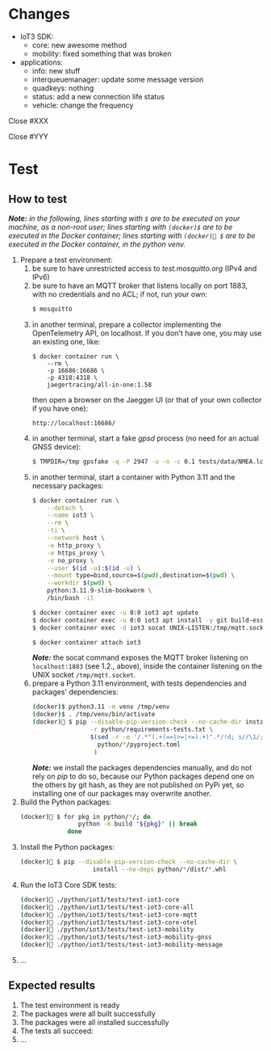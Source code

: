 Changes
=======

* IoT3 SDK:
    * core: new awesome method
    * mobility: fixed something that was broken
* applications:
    * info: new stuff
    * interqueuemanager: update some message version
    * quadkeys: nothing
    * status: add a new connection life status
    * vehicle: change the frequency

Close #XXX

Close #YYY

Test
====

How to test
-----------

_**Note:** in the following, lines starting with `$` are to be executed on your
machine, as a non-root user;
lines starting with `(docker)$` are to be executed in the Docker container;
lines starting with `(docker)🐍 $` are to be executed in the Docker container,
in the python venv._

1. Prepare a test environment:
    1. be sure to have unrestricted access to _test.mosquitto.org_ (IPv4 and IPv6)
    2. be sure to have an MQTT broker that listens locally on port 1883,
       with no credentials and no ACL; if not, run your own:
        ```sh
        $ mosquitto
        ```
    3. in another terminal, prepare a collector implementing
       the OpenTelemetry API, on localhost. If you don't have one,
       you may use an existing one, like:
        ```
        $ docker container run \
            --rm \
            -p 16686:16686 \
            -p 4318:4318 \
            jaegertracing/all-in-one:1.58
        ```
       then open a browser on the Jaegger UI
       (or that of your own collector if you have one):
        ```
        http://localhost:16686/
        ```
    4. in another terminal, start a fake _gpsd_ process
       (no need for an actual GNSS device):
        ```sh
        $ TMPDIR=/tmp gpsfake -q -P 2947 -u -n -c 0.1 tests/data/NMEA.log
        ```
    5. in another terminal, start a container with Python 3.11
       and the necessary packages:
        ```sh
        $ docker container run \
            --detach \
            --name iot3 \
            --rm \
            -ti \
            --network host \
            -e http_proxy \
            -e https_proxy \
            -e no_proxy \
            --user $(id -u):$(id -u) \
            --mount type=bind,source=$(pwd),destination=$(pwd) \
            --workdir $(pwd) \
            python:3.11.9-slim-bookworm \
            /bin/bash -il

        $ docker container exec -u 0:0 iot3 apt update
        $ docker container exec -u 0:0 iot3 apt install -y git build-essential socat
        $ docker container exec -d iot3 socat UNIX-LISTEN:/tmp/mqtt.socket,fork TCP4:localhost:1883

        $ docker container attach iot3
        ```
       _**Note:**_ the socat command exposes the MQTT broker listening
       on `localhost:1883` (see 1.2., above), inside the
       container listening on the UNIX socket `/tmp/mqtt.socket`.
    6. prepare a Python 3.11 environment, with tests dependencies
       and packages' dependencies:
        ```sh
        (docker)$ python3.11 -m venv /tmp/venv
        (docker)$ . /tmp/venv/bin/activate
        (docker)🐍 $ pip --disable-pip-version-check --no-cache-dir install \
                        -r python/requirements-tests.txt \
                        $(sed -r -e '/.*"(.+(==|>=|<=).+)".*/!d; s//\1/; s/ //g;' \
                          python/*/pyproject.toml
                         )
        ```
       _**Note:**_ we install the packages dependencies manually,
       and do not rely on _pip_ to do so, because our Python packages depend
       one on the others by git hash, as they are not published on PyPi yet,
       so installing one of our packages may overwrite another.
2. Build the Python packages:
    ```sh
    (docker)🐍 $ for pkg in python/*/; do
                    python -m build "${pkg}" || break
                 done
    ```
3. Install the Python packages:
    ```sh
    (docker)🐍 $ pip --disable-pip-version-check --no-cache-dir \
                        install --no-deps python/*/dist/*.whl
    ```
4. Run the IoT3 Core SDK tests:
    ```sh
    (docker)🐍 ./python/iot3/tests/test-iot3-core
    (docker)🐍 ./python/iot3/tests/test-iot3-core-all
    (docker)🐍 ./python/iot3/tests/test-iot3-core-mqtt
    (docker)🐍 ./python/iot3/tests/test-iot3-core-otel
    (docker)🐍 ./python/iot3/tests/test-iot3-mobility
    (docker)🐍 ./python/iot3/tests/test-iot3-mobility-gnss
    (docker)🐍 ./python/iot3/tests/test-iot3-mobility-message
    ```
5. ...

Expected results
-------

1. The test environment is ready
2. The packages were all built successfully
3. The packages were all installed successfully
4. The tests all succeed:
5. ...

